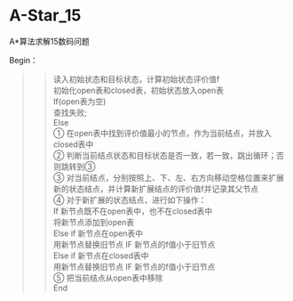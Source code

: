 # A-Star_15
A*算法求解15数码问题  

Begin： 
>>读入初始状态和目标状态，计算初始状态评价值f  
  初始化open表和closed表，初始状态放入open表  
  If(open表为空)  
  查找失败;  
Else  
①	在open表中找到评价值最小的节点，作为当前结点，并放入closed表中  
   ②	判断当前结点状态和目标状态是否一致，若一致，跳出循环；否则跳转到③  
   ③	对当前结点，分别按照上、下、左、右方向移动空格位置来扩展新的状态结点，并计算新扩展结点的评价值f并记录其父节点  
   ④	对于新扩展的状态结点，进行如下操作：  
If 新节点既不在open表中，也不在closed表中   
      将新节点添加到open表  
    Else if 新节点在open表中  
      用新节点替换旧节点 IF 新节点的f值小于旧节点       
    Else if 新节点在closed表中  
     用新节点替换旧节点 IF 新节点的f值小于旧节点  
  ⑤	把当前结点从open表中移除   
End
